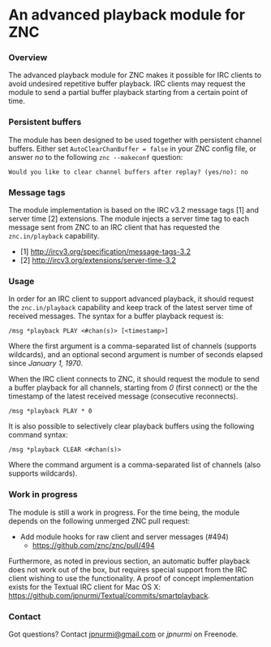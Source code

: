 An advanced playback module for ZNC
===================================

### Overview

The advanced playback module for ZNC makes it possible for IRC clients
to avoid undesired repetitive buffer playback. IRC clients may request
the module to send a partial buffer playback starting from a certain
point of time.

### Persistent buffers

The module has been designed to be used together with persistent channel
buffers. Either set `AutoClearChanBuffer = false` in your ZNC config file,
or answer *no* to the following `znc --makeconf` question:

    Would you like to clear channel buffers after replay? (yes/no): no

### Message tags

The module implementation is based on the IRC v3.2 message tags [1] and
server time [2] extensions. The module injects a server time tag to each
message sent from ZNC to an IRC client that has requested the
`znc.in/playback` capability.

- [1] http://ircv3.org/specification/message-tags-3.2
- [2] http://ircv3.org/extensions/server-time-3.2

### Usage

In order for an IRC client to support advanced playback, it should request
the `znc.in/playback` capability and keep track of the latest server time
of received messages. The syntax for a buffer playback request is:

    /msg *playback PLAY <#chan(s)> [<timestamp>]

Where the first argument is a comma-separated list of channels (supports
wildcards), and an optional second argument is number of seconds elapsed
since _January 1, 1970_.

When the IRC client connects to ZNC, it should request the module to send
a buffer playback for all channels, starting from *0* (first connect) or
the the timestamp of the latest received message (consecutive reconnects).

    /msg *playback PLAY * 0

It is also possible to selectively clear playback buffers using the
following command syntax:

    /msg *playback CLEAR <#chan(s)>

Where the command argument is a comma-separated list of channels (also
supports wildcards).

### Work in progress

The module is still a work in progress. For the time being, the module
depends on the following unmerged ZNC pull request:

- Add module hooks for raw client and server messages (#494)
  - https://github.com/znc/znc/pull/494

Furthermore, as noted in previous section, an automatic buffer playback
does not work out of the box, but requires special support from the IRC
client wishing to use the functionality. A proof of concept implementation
exists for the Textual IRC client for Mac OS X:
https://github.com/jpnurmi/Textual/commits/smartplayback.

### Contact

Got questions? Contact jpnurmi@gmail.com or *jpnurmi* on Freenode.
